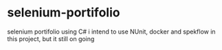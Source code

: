 # selenium-portifolio
selenium portifolio using C#
i intend to use NUnit, docker and spekflow in this project, but it still on going
